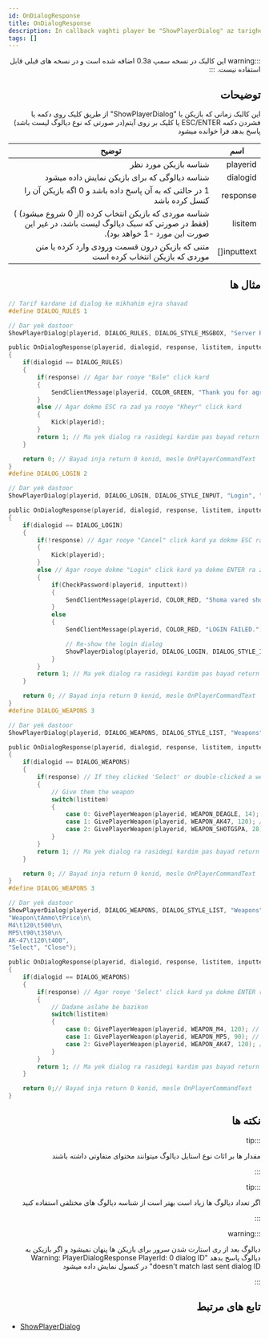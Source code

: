 ```yaml
---
id: OnDialogResponse
title: OnDialogResponse
description: In callback vaghti player be "ShowPlayerDialog" az tarighe click bar rooye dokme ya zadane ENTER/ESC ya click bar rooye list item (agar style dialog list bashad) pasokh bedahad fara khande mishavad.
tags: []
---
```


<div dir="rtl" style={{ textAlign: "right" }}>

:::warning
این کالبک در نسخه سمپ 0.3a اضافه شده است و در نسخه های قبلی قابل استفاده نیست.
:::

## توضیحات

این کالبک زمانی  که بازیکن با "ShowPlayerDialog" از طریق کلیک روی دکمه یا فشردن دکمه ESC/ENTER یا کلیک بر روی آیتم(در صورتی که نوع دیالوگ لیست باشد) پاسخ بدهد فرا خوانده میشود

| اسم         | توضیح                                                                                                                                    |
| ----------- | ---------------------------------------------------------------------------------------------------------------------------------------- |
| playerid    | شناسه بازیکن مورد نظر                                                                                                     |
| dialogid    | شناسه دیالوگی که برای بازیکن نمایش داده میشود                                                            |
| response    | 1 در حالتی که به آن پاسخ داده باشد و 0 اگه بازیکن آن را کنسل کرده باشد |
| lisitem     | شناسه موردی که بازیکن انتخاب کرده (از 0 شروع میشود) ) (فقط در صورتی که سبک دیالوگ لیست باشد، در غیر این صورت این مورد -1 خواهد بود). |
| inputtext[] | متنی که بازیکن درون قسمت ورودی وارد کرده یا متن موردی که بازیکن انتخاب کرده است |

## مثال ها
</div>

```c
// Tarif kardane id dialog ke mikhahim ejra shavad
#define DIALOG_RULES 1

// Dar yek dastoor
ShowPlayerDialog(playerid, DIALOG_RULES, DIALOG_STYLE_MSGBOX, "Server Rules", "- No Cheating\n- No Spamming\n- Respect Admins\n\nDo you agree to these rules?", "Bale", "Kheyr");

public OnDialogResponse(playerid, dialogid, response, listitem, inputtext[])
{
    if(dialogid == DIALOG_RULES)
    {
        if(response) // Agar bar rooye "Bale" click kard
        {
            SendClientMessage(playerid, COLOR_GREEN, "Thank you for agreeing to the server rules!");
        }
        else // Agar dokme ESC ra zad ya rooye "Kheyr" click kard
        {
            Kick(playerid);
        }
        return 1; // Ma yek dialog ra rasidegi kardim pas bayad return 1 konim, melse OnPlayerCommandText.
    }

    return 0; // Bayad inja return 0 konid, mesle OnPlayerCommandText
}
#define DIALOG_LOGIN 2

// Dar yek dastoor
ShowPlayerDialog(playerid, DIALOG_LOGIN, DIALOG_STYLE_INPUT, "Login", "Please enter your password:", "Login", "Cancel");

public OnDialogResponse(playerid, dialogid, response, listitem, inputtext[])
{
    if(dialogid == DIALOG_LOGIN)
    {
        if(!response) // Agar rooye "Cancel" click kard ya dokme ESC ra zad
        {
            Kick(playerid);
        }
        else // Agar rooye dokme "Login" click kard ya dokme ENTER ra zad
        {
            if(CheckPassword(playerid, inputtext))
            {
                SendClientMessage(playerid, COLOR_RED, "Shoma vared shodid!");
            }
            else
            {
                SendClientMessage(playerid, COLOR_RED, "LOGIN FAILED.");

                // Re-show the login dialog
                ShowPlayerDialog(playerid, DIALOG_LOGIN, DIALOG_STYLE_INPUT, "Login", "Please enter your password:", "Login", "Cancel");
            }
        }
        return 1; // Ma yek dialog ra rasidegi kardim pas bayad return 1 konim, melse OnPlayerCommandText.
    }

    return 0; // Bayad inja return 0 konid, mesle OnPlayerCommandText
}
#define DIALOG_WEAPONS 3

// Dar yek dastoor
ShowPlayerDialog(playerid, DIALOG_WEAPONS, DIALOG_STYLE_LIST, "Weapons", "Desert Eagle\nAK-47\nCombat Shotgun", "Select", "Close");

public OnDialogResponse(playerid, dialogid, response, listitem, inputtext[])
{
    if(dialogid == DIALOG_WEAPONS)
    {
        if(response) // If they clicked 'Select' or double-clicked a weapon
        {
            // Give them the weapon
            switch(listitem)
            {
                case 0: GivePlayerWeapon(playerid, WEAPON_DEAGLE, 14); // Give them a desert eagle
                case 1: GivePlayerWeapon(playerid, WEAPON_AK47, 120); // Give them an AK-47
                case 2: GivePlayerWeapon(playerid, WEAPON_SHOTGSPA, 28); // Give them a Combat Shotgun
            }
        }
        return 1; // Ma yek dialog ra rasidegi kardim pas bayad return 1 konim, melse OnPlayerCommandText.
    }

    return 0; // Bayad inja return 0 konid, mesle OnPlayerCommandText
}
#define DIALOG_WEAPONS 3

// Dar yek dastoor
ShowPlayerDialog(playerid, DIALOG_WEAPONS, DIALOG_STYLE_LIST, "Weapons",
"Weapon\tAmmo\tPrice\n\
M4\t120\t500\n\
MP5\t90\t350\n\
AK-47\t120\t400",
"Select", "Close");

public OnDialogResponse(playerid, dialogid, response, listitem, inputtext[])
{
    if(dialogid == DIALOG_WEAPONS)
    {
        if(response) // Agar rooye 'Select' click kard ya dokme ENTER ra zad
        {
            // Dadane aslahe be bazikon
            switch(listitem)
            {
                case 0: GivePlayerWeapon(playerid, WEAPON_M4, 120); // Give them an M4
                case 1: GivePlayerWeapon(playerid, WEAPON_MP5, 90); // Give them an MP5
                case 2: GivePlayerWeapon(playerid, WEAPON_AK47, 120); // Give them an AK-47
            }
        }
        return 1; // Ma yek dialog ra rasidegi kardim pas bayad return 1 konim, melse OnPlayerCommandText.
    }

    return 0;// Bayad inja return 0 konid, mesle OnPlayerCommandText
}
```
<div dir="rtl" style={{ textAlign: "right" }}>

## نکته ها

:::tip

مقدار ها بر اثاث نوع استایل دیالوگ میتوانند محتوای متفاوتی داشته باشند

:::

:::tip

اگر تعداد دیالوگ ها زیاد است بهتر است از شناسه دیالوگ های مختلفی استفاده کنید

:::

:::warning

دیالوگ بعد از ری استارت شدن سرور برای بازیکن ها پنهان نمیشود و اگر بازیکن به دیالوگ پاسخ بدهد "Warning: PlayerDialogResponse PlayerId: 0 dialog ID doesn't match last sent dialog ID" در کنسول نمایش داده میشود

:::

## تابع های مرتبط
</div>

- [ShowPlayerDialog](../../../../translation/fa/scripting/functions/ShowPlayerDialog.md) 

